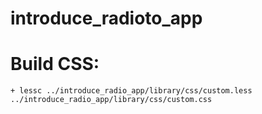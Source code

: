 # introduce_radioto_app
# Build CSS:
    + lessc ../introduce_radio_app/library/css/custom.less ../introduce_radio_app/library/css/custom.css  